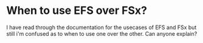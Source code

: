
# When to use EFS over FSx?

I have read through the documentation for the usecases of EFS and FSx but still i'm confused as to when to use one over the other.
Can anyone explain?

        
